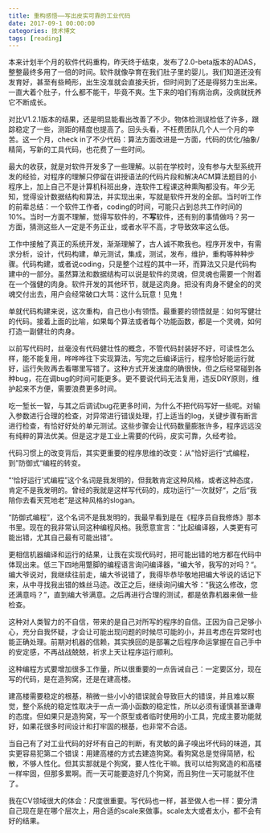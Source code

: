 ```yaml
---
title: 重构感悟——写出皮实可靠的工业代码
date: 2017-09-1 00:00:00
categories: 技术博文
tags: [reading]
---
```


本来计划半个月的软件代码重构，昨天终于结束，发布了2.0-beta版本的ADAS，整整最终多用了一倍的时间。软件就像孕育在我们肚子里的婴儿，我们知道还没有发育好，甚至有些畸形，出生没准就会直接夭折，但时间到了还是得努力生出来。一直大着个肚子，什么都不能干，毕竟不爽。生下来的咱们有病治病，没病就抚养它不断成长。

对比V1.2.1版本的结果，还是明显能看出改善了不少。物体检测误检低了许多，跟踪稳定了一些，测距的精度也提高了。回头头看，不枉费团队几个人一个月的辛苦。这一个月，check in了不少代码：算法方面改进是一方面，代码的优化/抽象/精简，写新的工具代码，也花费了一些时间。

<!-- more -->

最大的收获，就是对软件开发多了一些理解。以前在学校时，没有参与大型系统开发的经验，对程序的理解只停留在讲授语法的代码片段和解决ACM算法题目的小程序上，加上自己不是计算机科班出身，连软件工程课这种熏陶都没有。年少无知，觉得设计数据结构和算法，并实现出来，写就是软件开发的全部。当时听工作的前辈总结：一个软件工作者，coding的时间，可能只占到总共工作时间的10%。当时一方面不理解，觉得写软件的，不**写**软件，还有别的事情做吗？另一方面，猜测这些人一定是不务正业，或者水平不高，才导致效率这么低。

工作中接触了真正的系统开发，渐渐理解了，古人诚不欺我也。程序开发中，有需求分析，设计，代码构建，单元测试，集成，测试，发布，维护，重构等种种步骤。代码构建，或者说coding，只是整个过程的其中一环，而算法又只是代码构建中的一部分。虽然算法和数据结构可以说是软件的灵魂，但灵魂也需要一个附着在一个强健的肉身。软件开发的其他环节，就是这肉身。把没有肉身不健全的的灵魂交付出去，用户会经常破口大骂：这什么玩意！见鬼！

单就代码构建来说，这次重构，自己也小有领悟。最重要的领悟就是：如何写健壮的代码。接着上面的比喻，如果每个算法或者每个功能函数，都是一个灵魂，如何打造一副健壮的肉身。

以前写代码时，丝毫没有代码健壮性的概念，不管代码封装好不好，可读性怎么样，能不能复用，哗哗哗往下实现算法，写完之后编译运行，程序恰好能运行就好，运行失败再去看哪里写错了。这种方式开发速度的确很快，但之后经常碰到各种bug，花在调bug的时间可能更多。更不要说代码无法复用，违反DRY原则，维护起来不方便，需要浪费更多时间。

吃一堑长一智，与其之后调试bug花更多时间，为什么不把代码写好一些呢。对输入参数进行合理的检查，对异常进行错误处理，打上适当的log，关键步骤有断言进行检查，有恰好好处的单元测试。这些步骤会让代码数量膨胀许多，程序远远没有纯粹的算法优美。但是这才是工业上需要的代码，皮实可靠，久经考验。

代码习惯上的改变背后，其实更重要的程序思维的改变：从”恰好运行“式编程，到”防御式“编程的转变。

“‘恰好运行’式编程”这个名词是我发明的，但我敢肯定这种风格，或者这种态度，肯定不是我发明的。曾经的我就是这样写代码的，成功运行“一次就好“，之后“我陪你去看天荒地老”是这种风格的slogan。

“防御式编程”，这个名词不是我发明的，我最早看到是在《程序员自我修炼》那本书里。现在的我非常认同这种编程风格。我愿意宣言：“比起编译器，人类更有可能出错，尤其自己最有可能出错”。

更相信机器编译和运行的结果，让我在实现代码时，把可能出错的地方都在代码中体现出来。低三下四地用蹩脚的编程语言询问编译器，“编大爷，我写的对吗？“。编大爷说对，我继续往前走，编大爷说错了，我得毕恭毕敬地把编大爷说的话记下来，从中寻找我出错的蛛丝马迹。改正之后，继续询问编大爷：“我这么修改，您还满意吗？”，直到编大爷满意。之后再进行合理的测试，都是依靠机器来做一些检查。

这种对人类智力的不自信，带来的是自己对所写的程序的自信。正因为自己足够小心，充分自我怀疑，才会让可能出现问题的时候尽可能的小，并且考虑在异常时也能正确处理。前期对机器的信赖，其实换回的是部署之后程序命运掌握在自己手中的安定感，不再战战兢兢，祈求上天让程序运行顺利。

这种编程方式要增加很多工作量，所以很重要的一点告诫自己：一定要区分，现在写的代码，是在造狗窝，还是在建高楼。

建高楼需要稳定的根基，稍微一些小小的错误就会导致巨大的错误，并且难以察觉，整个系统的稳定性取决于一点一滴小函数的稳定性，所以必须有谨慎甚至谦卑的态度。但如果只是造狗窝，写一个原型或者临时使用的小工具，完成主要功能就好，如果花很多时间设计和打牢固的根基，也非常不合适。

当自己有了对工业代码的好坏有自己的判断，有灵敏的鼻子嗅出坏代码的味道，其实更容易犯第二个错误：用建高楼的方式去建造狗窝。看狗窝总是觉得简陋，松散，不够人性化。但其实那就是个狗窝，要人性化干嘛。我可以给狗窝造的和高楼一样牢固，但那多累啊。而一天可能要造好几个狗窝，而且狗住一天可能就不住了。

我在CV领域很大的体会：尺度很重要。写代码也一样，甚至做人也一样：要分清自己现在是在哪个层次上，用合适的scale来做事。scale太大或者太小，都不会有好的结果。

